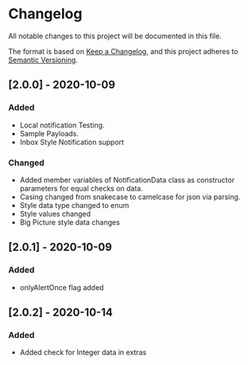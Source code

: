 # Changelog

All notable changes to this project will be documented in this file.

The format is based on [Keep a Changelog](https://keepachangelog.com/en/1.0.0/),
and this project adheres to [Semantic Versioning](https://semver.org/spec/v2.0.0.html).

## [2.0.0] - 2020-10-09

### Added

- Local notification Testing.
- Sample Payloads.
- Inbox Style Notification support

### Changed
- Added member variables of NotificationData class as constructor parameters for equal checks on data.
- Casing changed from snakecase to camelcase for json via parsing.
- Style data type changed to enum
- Style values changed
- Big Picture style data changes

## [2.0.1] - 2020-10-09

### Added

- onlyAlertOnce flag added

## [2.0.2] - 2020-10-14

### Added

- Added check for Integer data in extras

